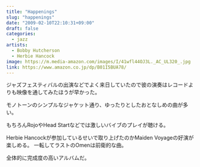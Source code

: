 ```yaml
---
title: "Happenings"
slug: "happenings"
date: "2009-02-10T22:10:31+09:00"
draft: false
categories: 
  - jazz
artists:
  - Bobby Hutcherson
  - Herbie Hancock
image: https://m.media-amazon.com/images/I/41wfl44OJ3L._AC_UL320_.jpg
link: https://www.amazon.co.jp/dp/B01I5BUA78/
---
```

ジャズフェスティバルの出演などでよく来日していたので彼の演奏はレコードよりも映像を通してみたほうが早かった。 
<!--more-->
モノトーンのシンプルなジャケット通り、ゆったりとしたおとなしめの曲が多い。

もちろんRojoやHead Startなどでは激しいバイブのプレイが聴ける。 

Herbie Hancockが参加しているせいで取り上げたのかMaiden Voyageの好演が楽しめる。
一転してラストのOmenは前衛的な曲。

全体的に完成度の高いアルバムだ。
